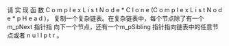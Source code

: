  请 实 现 函 数 C o m p l e x L i s t N o d e * C l o n e (C o m p l e x L i s t N o d e * p H e a d )， 复制一个复杂链表。在复杂链表中，每个节点除了有一个m_pNext 指针指 向下一个节点，还有一个m_pSibling 指针指向链表中的任意节点或者 n u l l p t r 。